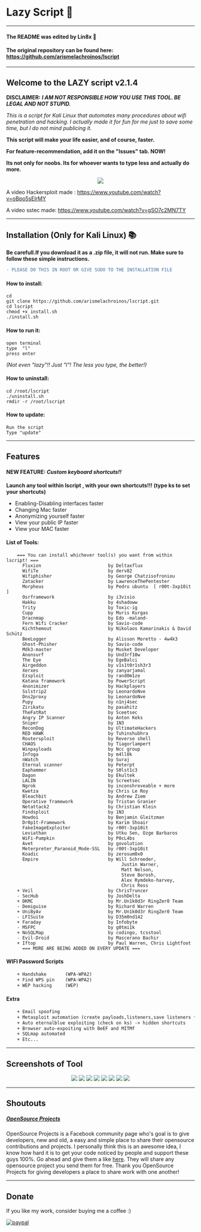 # Lazy Script :seat:

------------------

#### The README was edited by Lin8x :penguin:
#### The original repository can be found here: https://github.com/arismelachroinos/lscript

------------------

## Welcome to the LAZY script  v2.1.4

**DISCLAIMER:** ***I AM NOT RESPONSIBLE HOW YOU USE THIS TOOL. BE LEGAL AND NOT STUPID.***

*This is a script for Kali Linux that automates many procedures about wifi penetration and hacking.*
*I actually made it for fun for me just to save some time, but I do not mind publicing it.*

**This script will make your life easier, and of course, faster.**

**For feature-recommendation, add it on the "Issues" tab. NOW!**

**Its not only for noobs. Its for whoever wants to type less and actually do more.**


<p align="center">
<img src="https://i.imgur.com/awIplS6.jpg"/>
</p>

A video Hackersploit made : https://www.youtube.com/watch?v=oBpo5sElrMY

A video sstec made:         https://www.youtube.com/watch?v=gSO7c2MN7TY

------------------	

## Installation (Only for Kali Linux) :books:

**Be carefull.If you download it as a .zip file, it will not run. Make sure to follow these simple instructions.**
```diff
- PLEASE DO THIS IN ROOT OR GIVE SUDO TO THE INSTALLATION FILE
```

#### How to install:
```
cd
git clone https://github.com/arismelachroinos/lscript.git
cd lscript
chmod +x install.sh
./install.sh
```

#### How to run it:
```
open terminal
type  "l"
press enter
```
*(Not even "lazy"!! Just "l"! The less you type, the better!)*

#### How to uninstall:
``` 
cd /root/lscript
./uninstall.sh
rmdir -r /root/lscript 
```

#### How to update:
``` 
Run the script
Type "update"
```

------------------

## Features

#### NEW FEATURE: *Custom keyboard shortcuts!!*
**Launch any tool within lscript , with your own shortcuts!!! (type ks to set your shortcuts)**
	
- Enabling-Disabling interfaces faster
- Changing Mac faster
- Anonymizing yourself faster
- View your public IP faster
- View your MAC faster
	
#### List of Tools:
```
	=== You can install whichever tool(s) you want from within lscript! ===
	  Fluxion                         by Deltaxflux
	  WifiTe                          by derv82
	  Wifiphisher                     by George Chatzisofroniou
	  Zatacker                        by LawrenceThePentester
	  Morpheus                        by Pedro ubuntu  [ r00t-3xp10it ]
	  Osrframework                    by i3visio
	  Hakku                           by 4shadoww
	  Trity                           by Toxic-ig
	  Cupp                            by Muris Kurgas
	  Dracnmap                        by Edo -maland-
	  Fern Wifi Cracker               by Savio-code
	  Kichthemout                     by Nikolaos Kamarinakis & David Schütz
	  BeeLogger                       by Alisson Moretto - 4w4k3
	  Ghost-Phisher                   by Savio-code
	  Mdk3-master                     by Musket Developer
	  Anonsurf                        by Und3rf10w
	  The Eye                         by EgeBalci
	  Airgeddon                       by v1s1t0r1sh3r3
	  Xerxes                          by zanyarjamal
	  Ezsploit                        by rand0m1ze
	  Katana framework                by PowerScript
	  4nonimizer                      by Hackplayers
	  Sslstrip2                       by LeonardoNve
	  Dns2proxy                       by LeonardoNve
	  Pupy                            by n1nj4sec
	  Zirikatu                        by pasahitz
	  TheFatRat                       by Sceetsec
	  Angry IP Scanner                by Anton Keks
	  Sniper                          by 1N3
	  ReconDog                        by UltimateHackers
	  RED HAWK                        by Tuhinshubhra
	  Routersploit                    by Reverse shell
	  CHAOS                           by Tiagorlampert
	  Winpayloads                     by Ncc group 
	  Infoga                          by m4ll0k
	  nWatch                          by Suraj
	  Eternal scanner                 by Peterpt
	  Eaphammer                       by S0lst1c3
	  Dagon                           by Ekultek
	  LALIN                           by Screetsec
	  Ngrok                           by inconshreveable + more
	  Kwetza                          by Chris Le Roy
	  Bleachbit                       by Andrew Ziem
	  Operative framework             by Tristan Granier
	  Netattack2                      by Christian Klein
 	  Findsploit                      by 1N3
 	  Howdoi                          by Benjamin Gleitzman
	  Dr0p1t-Framework                by Karim Shoair
	  FakeImageExploiter              by r00t-3xp10it
	  Leviathan                       by Utku Sen, Ozge Barbaros
	  WiFi-Pumpkin                    by P0cL4bs
	  Avet                            by govolution
	  Meterpreter_Paranoid_Mode-SSL   by r00t-3xp10it
	  Koadic                          by zerosum0x0
	  Empire                          by Will Schroeder,
                                           Justin Warner, 
                                           Matt Nelson,
                                           Steve Borosh,
                                           Alex Rymdeko-harvey, 
                                           Chris Ross
	+ Veil                            by ChrisTruncer
	- SecHub                          by JoshDelta
	+ DKMC                            by Mr.Un1k0d3r RingZer0 Team
	- Demiguise                       by Richard Warren
	+ UniByAv                         by Mr.Un1k0d3r RingZer0 Team
	- LFISuite                        by D35m0nd142
	+ Faraday                         by Infobyte
	- MSFPC                           by g0tmi1k
	+ NoSQLMap                        by codingo, tcsstool
	- Evil-Droid                      by Mascerano Bachir
	+ Iftop                           by Paul Warren, Chris Lightfoot
      === MORE ARE BEING ADDED ON EVERY UPDATE ===
```

#### WIFI Password Scripts
```diff
	+ Handshake       (WPA-WPA2)
	+ Find WPS pin    (WPA-WPA2)
	+ WEP hacking     (WEP)    
```

#### Extra
```diff
	+ Email spoofing
	+ Metasploit automation (create payloads,listeners,save listeners for later etc...)
	+ Auto eternalblue exploiting (check on ks) -> hidden shortcuts
	+ Browser auto-expoiting with BeEF and MITMf
	+ SQLmap automated
	+ Etc...
```

------------------

## Screenshots of Tool

<p align="center">
<img src="https://i.imgur.com/awIplS6.jpg"/>
<img src="https://i.imgur.com/pbq0DuE.jpg"/>
<img src="https://i.imgur.com/QgTLKxR.jpg"/>
<img src="https://i.imgur.com/oJIk2oG.jpg"/>
<img src="https://i.imgur.com/icT4x55.jpg"/>
<img src="https://i.imgur.com/sSf1JcI.jpg"/>
<img src="https://i.imgur.com/MlDFWax.jpg"/>
<img src="https://i.imgur.com/rbdUIQI.jpg"/>
</p>
	
------------------

## Shoutouts

##### [OpenSource Projects](https://www.facebook.com/opensourceprojects/)

OpenSource Projects is a Facebook community page who's goal is to give developers, new and old, a easy and simple place to share their opensource contributions and projects. I personally think this is an awesome idea, I know how hard it is to get your code noticed by people and support these guys 100%. Go ahead and give them a like [here](https://www.facebook.com/opensourceprojects/). They will share any opensource project you send them for free. Thank you OpenSource Projects for giving developers a place to share work with one another!

------------------

## Donate
If you like my work, consider buying me a coffee :)

[![paypal](https://www.paypalobjects.com/en_US/i/btn/btn_donateCC_LG.gif)](https://www.paypal.com/cgi-bin/webscr?cmd=_s-xclick&hosted_button_id=GC9RSY4CS6KAY)

